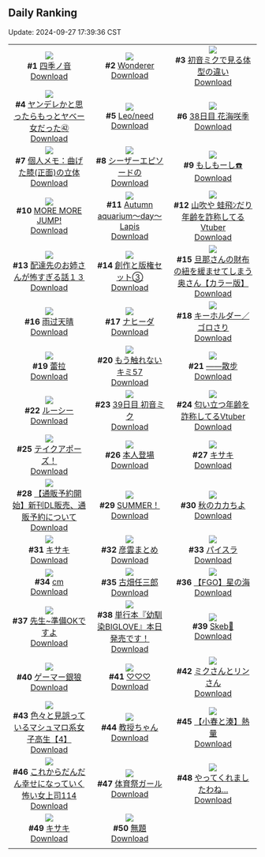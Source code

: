 ## Daily Ranking
Update: 2024-09-27 17:39:36 CST

|      |      |      |
| :----: | :----: | :----: |
| ![](https://i.pixiv.re/c/240x480/img-master/img/2024/09/25/19/52/13/122763115_p0_master1200.jpg)<br>**#1** [四季ノ音](https://www.pixiv.net/artworks/122763115)<br>[Download](https://i.pixiv.re/img-original/img/2024/09/25/19/52/13/122763115_p0.jpg) | ![](https://i.pixiv.re/c/240x480/img-master/img/2024/09/25/21/34/29/122766178_p0_master1200.jpg)<br>**#2** [Wonderer](https://www.pixiv.net/artworks/122766178)<br>[Download](https://i.pixiv.re/img-original/img/2024/09/25/21/34/29/122766178_p0.jpg) | ![](https://i.pixiv.re/c/240x480/img-master/img/2024/09/26/00/00/41/122771180_p0_master1200.jpg)<br>**#3** [初音ミクで見る体型の違い](https://www.pixiv.net/artworks/122771180)<br>[Download](https://i.pixiv.re/img-original/img/2024/09/26/00/00/41/122771180_p0.jpg) |
| ![](https://i.pixiv.re/c/240x480/img-master/img/2024/09/26/00/00/51/122771207_p0_master1200.jpg)<br>**#4** [ヤンデレかと思ったらもっとヤベー女だった㊷](https://www.pixiv.net/artworks/122771207)<br>[Download](https://i.pixiv.re/img-original/img/2024/09/26/00/00/51/122771207_p0.png) | ![](https://i.pixiv.re/c/240x480/img-master/img/2024/09/25/18/08/28/122760711_p0_master1200.jpg)<br>**#5** [Leo/need](https://www.pixiv.net/artworks/122760711)<br>[Download](https://i.pixiv.re/img-original/img/2024/09/25/18/08/28/122760711_p0.jpg) | ![](https://i.pixiv.re/c/240x480/img-master/img/2024/09/25/00/00/14/122744419_p0_master1200.jpg)<br>**#6** [38日目 花海咲季](https://www.pixiv.net/artworks/122744419)<br>[Download](https://i.pixiv.re/img-original/img/2024/09/25/00/00/14/122744419_p0.png) |
| ![](https://i.pixiv.re/c/240x480/img-master/img/2024/09/26/06/00/04/122777221_p0_master1200.jpg)<br>**#7** [個人メモ：曲げた膝(正面)の立体](https://www.pixiv.net/artworks/122777221)<br>[Download](https://i.pixiv.re/img-original/img/2024/09/26/06/00/04/122777221_p0.jpg) | ![](https://i.pixiv.re/c/240x480/img-master/img/2024/09/25/00/11/02/122745042_p0_master1200.jpg)<br>**#8** [シーザーエピソードの](https://www.pixiv.net/artworks/122745042)<br>[Download](https://i.pixiv.re/img-original/img/2024/09/25/00/11/02/122745042_p0.jpg) | ![](https://i.pixiv.re/c/240x480/img-master/img/2024/09/25/00/00/16/122744434_p0_master1200.jpg)<br>**#9** [もしもーし☎️](https://www.pixiv.net/artworks/122744434)<br>[Download](https://i.pixiv.re/img-original/img/2024/09/25/00/00/16/122744434_p0.png) |
| ![](https://i.pixiv.re/c/240x480/img-master/img/2024/09/26/17/13/14/122786744_p0_master1200.jpg)<br>**#10** [MORE MORE JUMP!](https://www.pixiv.net/artworks/122786744)<br>[Download](https://i.pixiv.re/img-original/img/2024/09/26/17/13/14/122786744_p0.jpg) | ![](https://i.pixiv.re/c/240x480/img-master/img/2024/09/25/00/00/08/122744384_p0_master1200.jpg)<br>**#11** [Autumn aquarium～day～Lapis](https://www.pixiv.net/artworks/122744384)<br>[Download](https://i.pixiv.re/img-original/img/2024/09/25/00/00/08/122744384_p0.jpg) | ![](https://i.pixiv.re/c/240x480/img-master/img/2024/09/25/21/19/27/122765718_p0_master1200.jpg)<br>**#12** [山吹や 蛙飛ﾝだり 年齢を詐称してるVtuber](https://www.pixiv.net/artworks/122765718)<br>[Download](https://i.pixiv.re/img-original/img/2024/09/25/21/19/27/122765718_p0.png) |
| ![](https://i.pixiv.re/c/240x480/img-master/img/2024/09/26/18/54/44/122788915_p0_master1200.jpg)<br>**#13** [配達先のお姉さんが怖すぎる話１３](https://www.pixiv.net/artworks/122788915)<br>[Download](https://i.pixiv.re/img-original/img/2024/09/26/18/54/44/122788915_p0.jpg) | ![](https://i.pixiv.re/c/240x480/img-master/img/2024/09/25/21/56/21/122766845_p0_master1200.jpg)<br>**#14** [創作と版権セット③](https://www.pixiv.net/artworks/122766845)<br>[Download](https://i.pixiv.re/img-original/img/2024/09/25/21/56/21/122766845_p0.png) | ![](https://i.pixiv.re/c/240x480/img-master/img/2024/09/25/00/02/43/122744724_p0_master1200.jpg)<br>**#15** [旦那さんの財布の紐を緩ませてしまう奥さん【カラー版】](https://www.pixiv.net/artworks/122744724)<br>[Download](https://i.pixiv.re/img-original/img/2024/09/25/00/02/43/122744724_p0.jpg) |
| ![](https://i.pixiv.re/c/240x480/img-master/img/2024/09/26/13/53/47/122783580_p0_master1200.jpg)<br>**#16** [雨过天晴](https://www.pixiv.net/artworks/122783580)<br>[Download](https://i.pixiv.re/img-original/img/2024/09/26/13/53/47/122783580_p0.jpg) | ![](https://i.pixiv.re/c/240x480/img-master/img/2024/09/25/00/21/49/122745393_p0_master1200.jpg)<br>**#17** [ナヒーダ](https://www.pixiv.net/artworks/122745393)<br>[Download](https://i.pixiv.re/img-original/img/2024/09/25/00/21/49/122745393_p0.png) | ![](https://i.pixiv.re/c/240x480/img-master/img/2024/09/26/17/26/57/122786945_p0_master1200.jpg)<br>**#18** [キーホルダー／ゴロさり](https://www.pixiv.net/artworks/122786945)<br>[Download](https://i.pixiv.re/img-original/img/2024/09/26/17/26/57/122786945_p0.jpg) |
| ![](https://i.pixiv.re/c/240x480/img-master/img/2024/09/26/00/04/50/122771480_p0_master1200.jpg)<br>**#19** [蕾拉](https://www.pixiv.net/artworks/122771480)<br>[Download](https://i.pixiv.re/img-original/img/2024/09/26/00/04/50/122771480_p0.jpg) | ![](https://i.pixiv.re/c/240x480/img-master/img/2024/09/25/18/15/48/122760863_p0_master1200.jpg)<br>**#20** [もう触れないキミ57](https://www.pixiv.net/artworks/122760863)<br>[Download](https://i.pixiv.re/img-original/img/2024/09/25/18/15/48/122760863_p0.jpg) | ![](https://i.pixiv.re/c/240x480/img-master/img/2024/09/26/00/00/53/122771214_p0_master1200.jpg)<br>**#21** [——散步](https://www.pixiv.net/artworks/122771214)<br>[Download](https://i.pixiv.re/img-original/img/2024/09/26/00/00/53/122771214_p0.png) |
| ![](https://i.pixiv.re/c/240x480/img-master/img/2024/09/26/00/00/18/122771075_p0_master1200.jpg)<br>**#22** [ルーシー](https://www.pixiv.net/artworks/122771075)<br>[Download](https://i.pixiv.re/img-original/img/2024/09/26/00/00/18/122771075_p0.jpg) | ![](https://i.pixiv.re/c/240x480/img-master/img/2024/09/26/01/10/07/122773462_p0_master1200.jpg)<br>**#23** [39日目 初音ミク](https://www.pixiv.net/artworks/122773462)<br>[Download](https://i.pixiv.re/img-original/img/2024/09/26/01/10/07/122773462_p0.png) | ![](https://i.pixiv.re/c/240x480/img-master/img/2024/09/26/21/01/50/122792404_p0_master1200.jpg)<br>**#24** [匂い立つ年齢を詐称してるVtuber](https://www.pixiv.net/artworks/122792404)<br>[Download](https://i.pixiv.re/img-original/img/2024/09/26/21/01/50/122792404_p0.png) |
| ![](https://i.pixiv.re/c/240x480/img-master/img/2024/09/25/21/12/01/122765515_p0_master1200.jpg)<br>**#25** [テイクアポーズ！](https://www.pixiv.net/artworks/122765515)<br>[Download](https://i.pixiv.re/img-original/img/2024/09/25/21/12/01/122765515_p0.png) | ![](https://i.pixiv.re/c/240x480/img-master/img/2024/09/25/09/05/57/122752862_p0_master1200.jpg)<br>**#26** [本人登場](https://www.pixiv.net/artworks/122752862)<br>[Download](https://i.pixiv.re/img-original/img/2024/09/25/09/05/57/122752862_p0.jpg) | ![](https://i.pixiv.re/c/240x480/img-master/img/2024/09/26/13/51/58/122783508_p0_master1200.jpg)<br>**#27** [キサキ](https://www.pixiv.net/artworks/122783508)<br>[Download](https://i.pixiv.re/img-original/img/2024/09/26/13/51/58/122783508_p0.jpg) |
| ![](https://i.pixiv.re/c/240x480/img-master/img/2024/09/26/10/27/30/122780464_p0_master1200.jpg)<br>**#28** [【通販予約開始】新刊DL販売、通販予約について](https://www.pixiv.net/artworks/122780464)<br>[Download](https://i.pixiv.re/img-original/img/2024/09/26/10/27/30/122780464_p0.png) | ![](https://i.pixiv.re/c/240x480/img-master/img/2024/09/25/01/25/40/122747091_p0_master1200.jpg)<br>**#29** [SUMMER！](https://www.pixiv.net/artworks/122747091)<br>[Download](https://i.pixiv.re/img-original/img/2024/09/25/01/25/40/122747091_p0.png) | ![](https://i.pixiv.re/c/240x480/img-master/img/2024/09/26/21/31/28/122793296_p0_master1200.jpg)<br>**#30** [秋のカカちよ](https://www.pixiv.net/artworks/122793296)<br>[Download](https://i.pixiv.re/img-original/img/2024/09/26/21/31/28/122793296_p0.png) |
| ![](https://i.pixiv.re/c/240x480/img-master/img/2024/09/26/00/00/20/122771080_p0_master1200.jpg)<br>**#31** [キサキ](https://www.pixiv.net/artworks/122771080)<br>[Download](https://i.pixiv.re/img-original/img/2024/09/26/00/00/20/122771080_p0.jpg) | ![](https://i.pixiv.re/c/240x480/img-master/img/2024/09/25/12/05/34/122755189_p0_master1200.jpg)<br>**#32** [彦雲まとめ](https://www.pixiv.net/artworks/122755189)<br>[Download](https://i.pixiv.re/img-original/img/2024/09/25/12/05/34/122755189_p0.png) | ![](https://i.pixiv.re/c/240x480/img-master/img/2024/09/26/00/00/59/122771232_p0_master1200.jpg)<br>**#33** [パイスラ](https://www.pixiv.net/artworks/122771232)<br>[Download](https://i.pixiv.re/img-original/img/2024/09/26/00/00/59/122771232_p0.jpg) |
| ![](https://i.pixiv.re/c/240x480/img-master/img/2024/09/25/20/48/58/122764767_p0_master1200.jpg)<br>**#34** [cm](https://www.pixiv.net/artworks/122764767)<br>[Download](https://i.pixiv.re/img-original/img/2024/09/25/20/48/58/122764767_p0.png) | ![](https://i.pixiv.re/c/240x480/img-master/img/2024/09/26/00/11/47/122771785_p0_master1200.jpg)<br>**#35** [古畑任三郎](https://www.pixiv.net/artworks/122771785)<br>[Download](https://i.pixiv.re/img-original/img/2024/09/26/00/11/47/122771785_p0.png) | ![](https://i.pixiv.re/c/240x480/img-master/img/2024/09/25/18/43/54/122761518_p0_master1200.jpg)<br>**#36** [【FGO】星の海](https://www.pixiv.net/artworks/122761518)<br>[Download](https://i.pixiv.re/img-original/img/2024/09/25/18/43/54/122761518_p0.jpg) |
| ![](https://i.pixiv.re/c/240x480/img-master/img/2024/09/26/00/00/23/122771097_p0_master1200.jpg)<br>**#37** [先生~準備OKですよ](https://www.pixiv.net/artworks/122771097)<br>[Download](https://i.pixiv.re/img-original/img/2024/09/26/00/00/23/122771097_p0.jpg) | ![](https://i.pixiv.re/c/240x480/img-master/img/2024/09/26/00/25/09/122772227_p0_master1200.jpg)<br>**#38** [単行本『幼馴染BIGLOVE』本日発売です！](https://www.pixiv.net/artworks/122772227)<br>[Download](https://i.pixiv.re/img-original/img/2024/09/26/00/25/09/122772227_p0.jpg) | ![](https://i.pixiv.re/c/240x480/img-master/img/2024/09/26/00/13/05/122771834_p0_master1200.jpg)<br>**#39** [Skeb💙](https://www.pixiv.net/artworks/122771834)<br>[Download](https://i.pixiv.re/img-original/img/2024/09/26/00/13/05/122771834_p0.png) |
| ![](https://i.pixiv.re/c/240x480/img-master/img/2024/09/26/00/00/11/122771031_p0_master1200.jpg)<br>**#40** [ゲーマー銀狼](https://www.pixiv.net/artworks/122771031)<br>[Download](https://i.pixiv.re/img-original/img/2024/09/26/00/00/11/122771031_p0.png) | ![](https://i.pixiv.re/c/240x480/img-master/img/2024/09/25/13/42/10/122756451_p0_master1200.jpg)<br>**#41** [♡♡♡](https://www.pixiv.net/artworks/122756451)<br>[Download](https://i.pixiv.re/img-original/img/2024/09/25/13/42/10/122756451_p0.jpg) | ![](https://i.pixiv.re/c/240x480/img-master/img/2024/09/26/00/19/49/122772057_p0_master1200.jpg)<br>**#42** [ミクさんとリンさん](https://www.pixiv.net/artworks/122772057)<br>[Download](https://i.pixiv.re/img-original/img/2024/09/26/00/19/49/122772057_p0.png) |
| ![](https://i.pixiv.re/c/240x480/img-master/img/2024/09/25/17/01/22/122759313_p0_master1200.jpg)<br>**#43** [色々と見誤っているマシュマロ系女子高生【4】](https://www.pixiv.net/artworks/122759313)<br>[Download](https://i.pixiv.re/img-original/img/2024/09/25/17/01/22/122759313_p0.jpg) | ![](https://i.pixiv.re/c/240x480/img-master/img/2024/09/25/00/00/32/122744514_p0_master1200.jpg)<br>**#44** [教授ちゃん](https://www.pixiv.net/artworks/122744514)<br>[Download](https://i.pixiv.re/img-original/img/2024/09/25/00/00/32/122744514_p0.png) | ![](https://i.pixiv.re/c/240x480/img-master/img/2024/09/26/19/34/23/122789875_p0_master1200.jpg)<br>**#45** [【小春と湊】熱量](https://www.pixiv.net/artworks/122789875)<br>[Download](https://i.pixiv.re/img-original/img/2024/09/26/19/34/23/122789875_p0.png) |
| ![](https://i.pixiv.re/c/240x480/img-master/img/2024/09/27/11/06/17/122786508_p0_master1200.jpg)<br>**#46** [これからだんだん幸せになっていく怖い女上司114](https://www.pixiv.net/artworks/122786508)<br>[Download](https://i.pixiv.re/img-original/img/2024/09/27/11/06/17/122786508_p0.jpg) | ![](https://i.pixiv.re/c/240x480/img-master/img/2024/09/25/18/52/30/122761695_p0_master1200.jpg)<br>**#47** [体育祭ガール](https://www.pixiv.net/artworks/122761695)<br>[Download](https://i.pixiv.re/img-original/img/2024/09/25/18/52/30/122761695_p0.png) | ![](https://i.pixiv.re/c/240x480/img-master/img/2024/09/25/00/22/02/122745399_p0_master1200.jpg)<br>**#48** [やってくれましたわね...](https://www.pixiv.net/artworks/122745399)<br>[Download](https://i.pixiv.re/img-original/img/2024/09/25/00/22/02/122745399_p0.jpg) |
| ![](https://i.pixiv.re/c/240x480/img-master/img/2024/09/27/01/58/26/122774664_p0_master1200.jpg)<br>**#49** [キサキ](https://www.pixiv.net/artworks/122774664)<br>[Download](https://i.pixiv.re/img-original/img/2024/09/27/01/58/26/122774664_p0.png) | ![](https://i.pixiv.re/c/240x480/img-master/img/2024/09/26/00/00/28/122771127_p0_master1200.jpg)<br>**#50** [無題](https://www.pixiv.net/artworks/122771127)<br>[Download](https://i.pixiv.re/img-original/img/2024/09/26/00/00/28/122771127_p0.png) |
|      |
